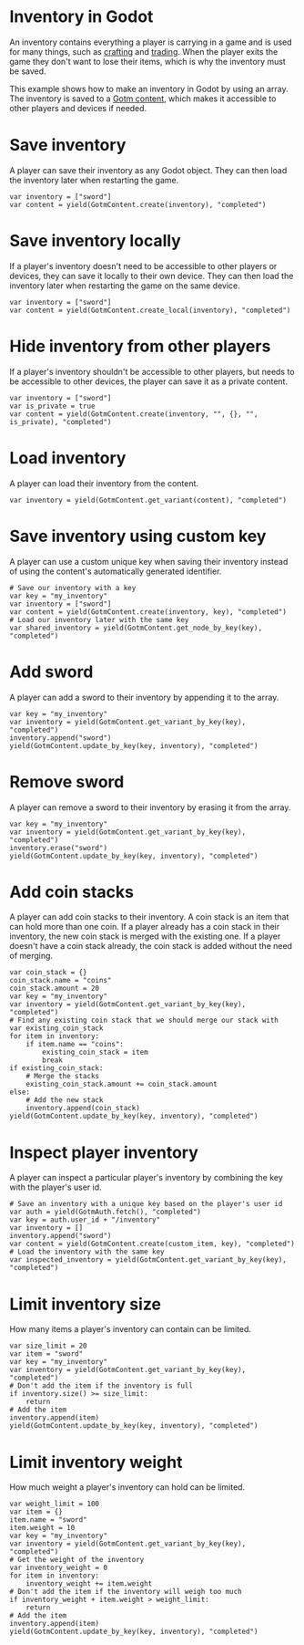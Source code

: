 # Inventory in Godot

An inventory contains everything a player is carrying in a game and is used for many things, such as [crafting](./crafting.md) and [trading](./trading.md). When the player exits the game they don't want to lose their items, which is why the inventory must be saved.

This example shows how to make an inventory in Godot by using an array. The inventory is saved to a [Gotm content](/src/docs/content.md), which makes it accessible to other players and devices if needed.

<include>

[](/src/utility/gdgotm-notice.md)

</include>

# Save inventory

A player can save their inventory as any Godot object. They can then load the inventory later when restarting the game.

```gdscript
var inventory = ["sword"]
var content = yield(GotmContent.create(inventory), "completed")
```

<gdscript>

# Save inventory locally

If a player's inventory doesn't need to be accessible to other players or devices, they can save it locally to their own device. They can then load the inventory later when restarting the game on the same device.

```gdscript
var inventory = ["sword"]
var content = yield(GotmContent.create_local(inventory), "completed")
```

</gdscript>

# Hide inventory from other players

If a player's inventory shouldn't be accessible to other players, but needs to be accessible to other devices, the player can save it as a private content.

```gdscript
var inventory = ["sword"]
var is_private = true
var content = yield(GotmContent.create(inventory, "", {}, "", is_private), "completed")
```

# Load inventory

A player can load their inventory from the content.

```gdscript
var inventory = yield(GotmContent.get_variant(content), "completed")
```

# Save inventory using custom key

A player can use a custom unique key when saving their inventory instead of using the content's automatically generated identifier.

```gdscript
# Save our inventory with a key
var key = "my_inventory"
var inventory = ["sword"]
var content = yield(GotmContent.create(inventory, key), "completed")
# Load our inventory later with the same key
var shared_inventory = yield(GotmContent.get_node_by_key(key), "completed")
```

<include subject="item" container="inventory" scenario="When a player wants to reference item contents in their inventory">

[](/src/docs/content/utility/add-subject-to-container.md)

</include>

</include>

# Add sword

A player can add a sword to their inventory by appending it to the array.

```gdscript
var key = "my_inventory"
var inventory = yield(GotmContent.get_variant_by_key(key), "completed")
inventory.append("sword")
yield(GotmContent.update_by_key(key, inventory), "completed")
```

# Remove sword

A player can remove a sword to their inventory by erasing it from the array.

```gdscript
var key = "my_inventory"
var inventory = yield(GotmContent.get_variant_by_key(key), "completed")
inventory.erase("sword")
yield(GotmContent.update_by_key(key, inventory), "completed")
```

# Add coin stacks

A player can add coin stacks to their inventory. A coin stack is an item that can hold more than one coin. If a player already has a coin stack in their inventory, the new coin stack is merged with the existing one. If a player doesn't have a coin stack already, the coin stack is added without the need of merging.

```gdscript
var coin_stack = {}
coin_stack.name = "coins"
coin_stack.amount = 20
var key = "my_inventory"
var inventory = yield(GotmContent.get_variant_by_key(key), "completed")
# Find any existing coin stack that we should merge our stack with
var existing_coin_stack
for item in inventory:
    if item.name == "coins":
        existing_coin_stack = item
        break
if existing_coin_stack:
    # Merge the stacks
    existing_coin_stack.amount += coin_stack.amount
else:
    # Add the new stack
    inventory.append(coin_stack)
yield(GotmContent.update_by_key(key, inventory), "completed")
```

# Inspect player inventory

A player can inspect a particular player's inventory by combining the key with the player's user id.

```gdscript
# Save an inventory with a unique key based on the player's user id
var auth = yield(GotmAuth.fetch(), "completed")
var key = auth.user_id + "/inventory"
var inventory = []
inventory.append("sword")
var content = yield(GotmContent.create(custom_item, key), "completed")
# Load the inventory with the same key
var inspected_inventory = yield(GotmContent.get_variant_by_key(key), "completed")
```

# Limit inventory size

How many items a player's inventory can contain can be limited.

```gdscript
var size_limit = 20
var item = "sword"
var key = "my_inventory"
var inventory = yield(GotmContent.get_variant_by_key(key), "completed")
# Don't add the item if the inventory is full
if inventory.size() >= size_limit:
    return
# Add the item
inventory.append(item)
yield(GotmContent.update_by_key(key, inventory), "completed")
```

# Limit inventory weight

How much weight a player's inventory can hold can be limited.

```gdscript
var weight_limit = 100
var item = {}
item.name = "sword"
item.weight = 10
var key = "my_inventory"
var inventory = yield(GotmContent.get_variant_by_key(key), "completed")
# Get the weight of the inventory
var inventory_weight = 0
for item in inventory:
    inventory_weight += item.weight
# Don't add the item if the inventory will weigh too much
if inventory_weight + item.weight > weight_limit:
    return
# Add the item
inventory.append(item)
yield(GotmContent.update_by_key(key, inventory), "completed")
```
